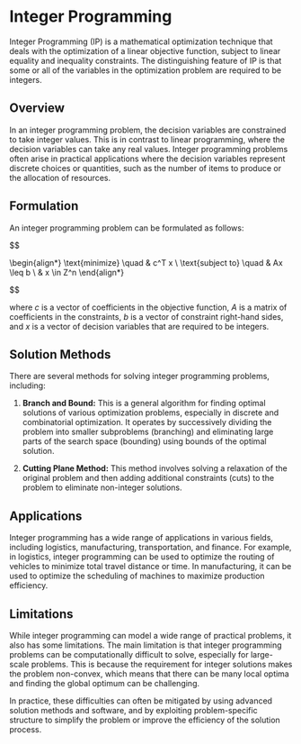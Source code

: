 # Integer Programming

Integer Programming (IP) is a mathematical optimization technique that deals with the optimization of a linear objective function, subject to linear equality and inequality constraints. The distinguishing feature of IP is that some or all of the variables in the optimization problem are required to be integers.

## Overview

In an integer programming problem, the decision variables are constrained to take integer values. This is in contrast to linear programming, where the decision variables can take any real values. Integer programming problems often arise in practical applications where the decision variables represent discrete choices or quantities, such as the number of items to produce or the allocation of resources.

## Formulation

An integer programming problem can be formulated as follows:


$$

\begin{align*}
\text{minimize} \quad & c^T x \\
\text{subject to} \quad & Ax \leq b \\
& x \in Z^n
\end{align*}

$$


where $c$ is a vector of coefficients in the objective function, $A$ is a matrix of coefficients in the constraints, $b$ is a vector of constraint right-hand sides, and $x$ is a vector of decision variables that are required to be integers.

## Solution Methods

There are several methods for solving integer programming problems, including:

1. **Branch and Bound:** This is a general algorithm for finding optimal solutions of various optimization problems, especially in discrete and combinatorial optimization. It operates by successively dividing the problem into smaller subproblems (branching) and eliminating large parts of the search space (bounding) using bounds of the optimal solution.

2. **Cutting Plane Method:** This method involves solving a relaxation of the original problem and then adding additional constraints (cuts) to the problem to eliminate non-integer solutions.

## Applications

Integer programming has a wide range of applications in various fields, including logistics, manufacturing, transportation, and finance. For example, in logistics, integer programming can be used to optimize the routing of vehicles to minimize total travel distance or time. In manufacturing, it can be used to optimize the scheduling of machines to maximize production efficiency.

## Limitations

While integer programming can model a wide range of practical problems, it also has some limitations. The main limitation is that integer programming problems can be computationally difficult to solve, especially for large-scale problems. This is because the requirement for integer solutions makes the problem non-convex, which means that there can be many local optima and finding the global optimum can be challenging.

In practice, these difficulties can often be mitigated by using advanced solution methods and software, and by exploiting problem-specific structure to simplify the problem or improve the efficiency of the solution process.
